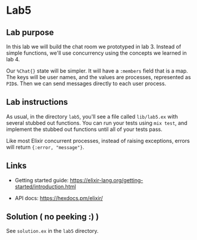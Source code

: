 # Lab5

## Lab purpose

In this lab we will build the chat room we prototyped in lab 3. Instead of simple functions,
we'll use concurrency using the concepts we learned in lab 4.

Our `%Chat{}` state will be simpler. It will have a `:members` field that is a map.
The keys will be user names, and the values are processes, represented as `PID`s.
Then we can send messages directly to each user process.

## Lab instructions

As usual, in the directory `lab5`, you'll see a file called `lib/lab5.ex` with
several stubbed out functions. You can run your tests using `mix test`, and
implement the stubbed out functions until all of your tests pass.

Like most Elixir concurrent processes, instead of raising exceptions, errors
will return `{:error, "message"}`.

## Links

* Getting started guide: https://elixir-lang.org/getting-started/introduction.html

* API docs: https://hexdocs.pm/elixir/

## Solution ( no peeking :) )

See `solution.ex` in the `lab5` directory.
